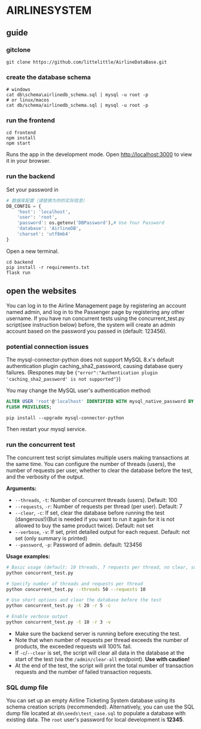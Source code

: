 # AIRLINESYSTEM

## guide

### gitclone

```terminal
git clone https://github.com/littelittle/AirlineDataBase.git
```

### create the database schema

```terminal
# windows
cat db\schema\airlinedb_schema.sql | mysql -u root -p 
# or linux/macos
cat db/schema/airlinedb_schema.sql | mysql -u root -p
```

### run the frontend

```terminal
cd frontend
npm install
npm start
```

Runs the app in the development mode.
Open [http://localhost:3000](http://localhost:3000) to view it in your browser.

### run the backend

Set your password in

```python
# 数据库配置（请替换为你的实际信息）
DB_CONFIG = {
    'host': 'localhost',
    'user': 'root',
    'password': os.getenv('DBPassword'),# Use Your Password
    'database': 'AirlineDB',
    'charset': 'utf8mb4'
}

```

Open a new terminal.

```terminal
cd backend
pip install -r requirements.txt
flask run
```

## open the websites

You can log in to the Airline Management page by registering an account named admin, and log in to the Passenger page by registering any other username. If you have run concurrent tests using the concurrent_test.py script(see instruction below) before, the system will create an admin account based on the password you passed in (default: 123456).

### potential connection issues

The mysql-connector-python does not support MySQL 8.x's default authentication plugin caching_sha2_password, causing database query failures. (Respones may be `{"error":"Authentication plugin 'caching_sha2_password' is not supported"}`)

You may change the MySQL user's authentication method:

```SQL
ALTER USER 'root'@'localhost' IDENTIFIED WITH mysql_native_password BY 'your_password';
FLUSH PRIVILEGES;
```

```terminal
pip install --upgrade mysql-connector-python
```

Then restart your mysql service.

### run the concurrent test

The concurrent test script simulates multiple users making transactions at the same time. You can configure the number of threads (users), the number of requests per user, whether to clear the database before the test, and the verbosity of the output.

**Arguments:**

- `--threads`, `-t`: Number of concurrent threads (users). Default: 100
- `--requests`, `-r`: Number of requests per thread (per user). Default: 7
- `--clear`, `-c`: If set, clear the database before running the test (dangerous!)(But is needed if you want to run it again for it is not allowed to buy the same product twice). Default: not set
- `--verbose`, `-v`: If set, print detailed output for each request. Default: not set (only summary is printed)
- `--password`, `-p`: Password of admin. default: 123456

**Usage examples:**

```bash
# Basic usage (default: 10 threads, 7 requests per thread, no clear, summary only)
python concurrent_test.py

# Specify number of threads and requests per thread
python concurrent_test.py --threads 50 --requests 10

# Use short options and clear the database before the test
python concurrent_test.py -t 20 -r 5 -c

# Enable verbose output
python concurrent_test.py -t 10 -r 3 -v
```

- Make sure the backend server is running before executing the test.
- Note that when number of requests per thread exceeds the number of products, the exceeded requests will 100% fail.
- If `-c`/`--clear` is set, the script will clear all data in the database at the start of the test (via the `/admin/clear-all` endpoint). **Use with caution!**
- At the end of the test, the script will print the total number of transaction requests and the number of failed transaction requests.

### SQL dump file

You can set up an empty Airline Ticketing System database using its schema creation scripts (recommended). Alternatively, you can use the SQL dump file located at `db\seeds\test_case.sql` to populate a database with existing data. The `root` user's password for local development is **12345**.
